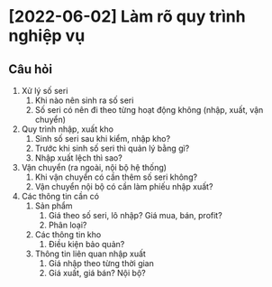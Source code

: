 # [2022-06-02] Làm rõ quy trình nghiệp vụ

## Câu hỏi

1. Xử lý số seri
    1. Khi nào nên sinh ra số seri
    2. Số seri có nên đi theo từng hoạt động không (nhập, xuất, vận chuyển)
2. Quy trình nhập, xuất kho
    1. Sinh số seri sau khi kiểm, nhập kho?
    2. Trước khi sinh số seri thì quản lý bằng gì?
    3. Nhập xuất lệch thì sao?
3. Vận chuyển (ra ngoài, nội bộ hệ thống)
    1. Khi vận chuyển có cần thêm số seri không?
    2. Vận chuyển nội bộ có cần làm phiếu nhập xuất?
4. Các thông tin cần có
    1. Sản phẩm
        1. Giá theo số seri, lô nhập? Giá mua, bán, profit?
        2. Phân loại?
    2. Các thông tin kho
        1. Điều kiện bảo quản?
    3. Thông tin liên quan nhập xuất
        1. Giá nhập theo từng thời gian
        2. Giá xuất, giá bán? Nội bộ?